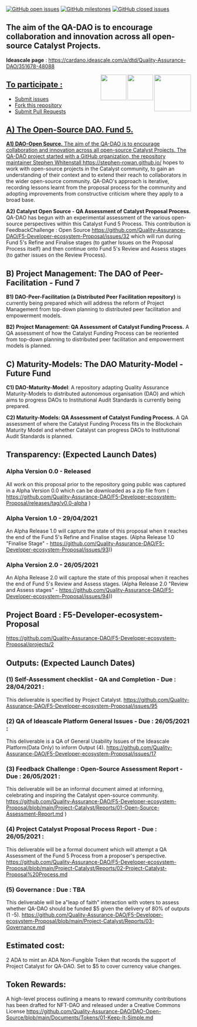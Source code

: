[![GitHub open issues](https://img.shields.io/github/issues/Quality-Assurance-DAO/F5-Developer-ecosystem-Proposal?style=flat-square)](https://github.com/Quality-Assurance-DAO/F5-Developer-ecosystem-Proposal/issues)
[![GitHub milestones](https://img.shields.io/github/milestones/open/Quality-Assurance-DAO/F5-Developer-ecosystem-Proposal?style=flat-square)](https://github.com/Quality-Assurance-DAO/F5-Developer-ecosystem-Proposal/milestones)
[![GitHub closed issues](https://img.shields.io/github/issues-closed-raw/Quality-Assurance-DAO/F5-Developer-ecosystem-Proposal?style=flat-square)](https://github.com/Quality-Assurance-DAO/F5-Developer-ecosystem-Proposal/issues?q=is%3Aissue+is%3Aclosed)

## The aim of the QA-DAO is to encourage collaboration and innovation across all open-source Catalyst Projects.
**Ideascale page** : https://cardano.ideascale.com/a/dtd/Quality-Assurance-DAO/351678-48088

<a href="https://cardano.org/"><img src="https://github.com/NFT-DAO/Governance-HOLON/blob/main/Business-Plan/14-Our-Appendix/Graphics/cardano-logo-2.png" align="right" width="100">
<a href="https://github.com/Quality-Assurance-DAO"><img src="https://github.com/Quality-Assurance-DAO/DAO-Open-Source/blob/main/Documents/Binary/QA-DAO-LOGO.jpg" align="right" width="70">
<a href="https://cardano.ideascale.com/a/index"><img src="https://github.com/NFT-DAO/Governance-HOLON/blob/main/Business-Plan/14-Our-Appendix/Graphics/ideascale.png" align="right" width="70">

## To participate :

* Submit issues
* Fork this repository
* Submit Pull Requests

## A) The Open-Source DAO. Fund 5.

**A1) DAO-Open Source.** The aim of the QA-DAO is to encourage collaboration and innovation across all open-source Catalyst Projects. The QA-DAO project started with a GitHub organization, the repository maintainer Stephen Whitenstall https://stephen-rowan.github.io/ hopes to work with open-source projects in the Catalyst community, to gain an understanding of their context and to extend their reach to collaborators in the wider open-source community. QA-DAO's approach is iterative, recording lessons learnt from the proposal process for the community and adopting improvements from constructive criticism where they apply to a broad base.

**A2) Catalyst Open Source - QA Assessment of Catalyst Proposal Process.**
QA-DAO has begun with an experimental assessment of the various open-source perspectives within this Catalyst Fund 5 Process. This contribution is FeedbackChallenge : Open Source https://github.com/Quality-Assurance-DAO/F5-Developer-ecosystem-Proposal/issues/32 which will run during Fund 5's Refine and Finalise stages (to gather Issues on the Proposal Process itself) and then continue onto Fund 5's Review and Assess stages (to gather issues on the Review Process).

## B) Project Management: The DAO of Peer-Facilitation - Fund 7

**B1) DAO-Peer-Facilitation (a Distributed Peer Facilitation repository)** is currently being prepared which will address the reform of Project Management from top-down planning to distributed peer facilitation and empowerment models. 

**B2) Project Management: QA Assessment of Catalyst Funding Process.** A QA assessment of how the Catalyst Funding Process can be reoriented from top-down planning to distributed peer facilitation and empowerment models is planned.

## C) Maturity-Models: The DAO Maturity-Model - Future Fund

**C1) DAO-Maturity-Model**: A repository adapting Quality Assurance Maturity-Models to distributed autonomous organisation (DAO) and which aims to progress DAOs to Institutional Audit Standards is currently being prepared. 

**C2) Maturity-Models: QA Assessment of Catalyst Funding Process.** A QA assessment of where the Catalyst Funding Process fits in the Blockchain Maturity Model and whether Catalyst can progress DAOs to Institutional Audit Standards is planned.

## Transparency: (Expected Launch Dates)

### Alpha Version 0.0 - Released
All work on this proposal prior to the repository going public was captured in a Alpha Version 0.0 which can be downloaded as a zip file from ( https://github.com/Quality-Assurance-DAO/F5-Developer-ecosystem-Proposal/releases/tag/v0.0-alpha )

### Alpha Version 1.0 - 29/04/2021
An Alpha Release 1.0 will capture the state of this proposal when it reaches the end of the Fund 5's Refine and Finalise stages. (Alpha Release 1.0 "Finalise Stage" - https://github.com/Quality-Assurance-DAO/F5-Developer-ecosystem-Proposal/issues/93))

### Alpha Version 2.0 - 26/05/2021
An Alpha Release 2.0 will capture the state of this proposal when it reaches the end of Fund 5's Review and Assess stages. (Alpha Release 2.0 "Review and Assess stages" - https://github.com/Quality-Assurance-DAO/F5-Developer-ecosystem-Proposal/issues/94))

## Project Board : F5-Developer-ecosystem-Proposal
https://github.com/Quality-Assurance-DAO/F5-Developer-ecosystem-Proposal/projects/2

## Outputs: (Expected Launch Dates)

### (1) Self-Assessment checklist - QA and Completion - Due : 28/04/2021 :
This deliverable is specified by Project Catalyst.
https://github.com/Quality-Assurance-DAO/F5-Developer-ecosystem-Proposal/issues/95

### (2) QA of Ideascale Platform General Issues - Due : 26/05/2021 :
This deliverable is a QA of General Usability Issues of the Ideascale Platform(Data Only) to inform Output (4).
https://github.com/Quality-Assurance-DAO/F5-Developer-ecosystem-Proposal/issues/17

### (3) Feedback Challenge : Open-Source Assessment Report - Due : 26/05/2021 :
This deliverable will be an informal document aimed at informing, celebrating and inspiring the Catalyst open-source community.
https://github.com/Quality-Assurance-DAO/F5-Developer-ecosystem-Proposal/blob/main/Project-Catalyst/Reports/01-Open-Source-Assessment-Report.md )

### (4) Project Catalyst Proposal Process Report - Due : 26/05/2021 :
This deliverable will be a formal document which will attempt a QA Assessment of the Fund 5 Process from a proposer's perspective.
https://github.com/Quality-Assurance-DAO/F5-Developer-ecosystem-Proposal/blob/main/Project-Catalyst/Reports/02-Project-Catalyst-Proposal%20Process.md

### (5) Governance : Due : TBA
This deliverable will be a"leap of faith" interaction with voters to assess whether QA-DAO should be funded $5 given the delivery of 80% of outputs (1 -5).
https://github.com/Quality-Assurance-DAO/F5-Developer-ecosystem-Proposal/blob/main/Project-Catalyst/Reports/03-Governance.md

## Estimated cost: 

2 ADA to mint an ADA Non-Fungible Token that records the support of Project Catalyst for QA-DAO. Set to $5 to cover currency value changes.

## Token Rewards:
A high-level process outlining a means to reward community contributions has been drafted for NFT-DAO and released under a Creative Commons License https://github.com/Quality-Assurance-DAO/DAO-Open-Source/blob/main/Documents/Tokens/01-Keep-It-Simple.md

